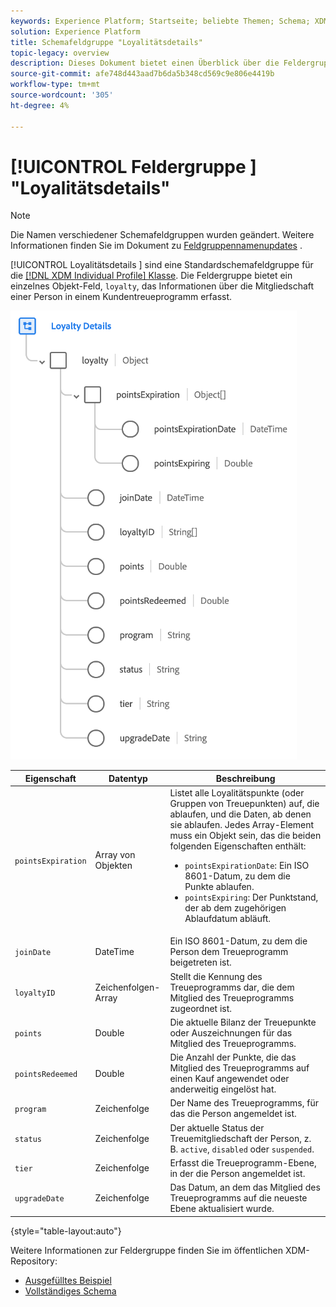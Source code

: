 ```yaml
---
keywords: Experience Platform; Startseite; beliebte Themen; Schema; XDM; individuelles Profil; Felder; Schemas; Schemas; Loyalitätsdetails; Schema-Design; Feldergruppe; Feldergruppe;
solution: Experience Platform
title: Schemafeldgruppe "Loyalitätsdetails"
topic-legacy: overview
description: Dieses Dokument bietet einen Überblick über die Feldergruppe "Loyalitätsdetails".
source-git-commit: afe748d443aad7b6da5b348cd569c9e806e4419b
workflow-type: tm+mt
source-wordcount: '305'
ht-degree: 4%

---
```



# [!UICONTROL Feldergruppe ] &quot;Loyalitätsdetails&quot;

>[!NOTE]
>
>Die Namen verschiedener Schemafeldgruppen wurden geändert. Weitere Informationen finden Sie im Dokument zu [Feldgruppennamenupdates](../name-updates.md) .

[!UICONTROL Loyalitätsdetails ] sind eine Standardschemafeldgruppe für die  [[!DNL XDM Individual Profile] Klasse](../../classes/individual-profile.md). Die Feldergruppe bietet ein einzelnes Objekt-Feld, `loyalty`, das Informationen über die Mitgliedschaft einer Person in einem Kundentreueprogramm erfasst.

![](../../images/field-groups/loyalty-details.png)

| Eigenschaft | Datentyp | Beschreibung |
| --- | --- | --- |
| `pointsExpiration` | Array von Objekten | Listet alle Loyalitätspunkte (oder Gruppen von Treuepunkten) auf, die ablaufen, und die Daten, ab denen sie ablaufen. Jedes Array-Element muss ein Objekt sein, das die beiden folgenden Eigenschaften enthält: <ul><li>`pointsExpirationDate`: Ein ISO 8601-Datum, zu dem die Punkte ablaufen.</li><li>`pointsExpiring`: Der Punktstand, der ab dem zugehörigen Ablaufdatum abläuft.</li></ul> |
| `joinDate` | DateTime | Ein ISO 8601-Datum, zu dem die Person dem Treueprogramm beigetreten ist. |
| `loyaltyID` | Zeichenfolgen-Array | Stellt die Kennung des Treueprogramms dar, die dem Mitglied des Treueprogramms zugeordnet ist. |
| `points` | Double | Die aktuelle Bilanz der Treuepunkte oder Auszeichnungen für das Mitglied des Treueprogramms. |
| `pointsRedeemed` | Double | Die Anzahl der Punkte, die das Mitglied des Treueprogramms auf einen Kauf angewendet oder anderweitig eingelöst hat. |
| `program` | Zeichenfolge | Der Name des Treueprogramms, für das die Person angemeldet ist. |
| `status` | Zeichenfolge | Der aktuelle Status der Treuemitgliedschaft der Person, z. B. `active`, `disabled` oder `suspended`. |
| `tier` | Zeichenfolge | Erfasst die Treueprogramm-Ebene, in der die Person angemeldet ist. |
| `upgradeDate` | Zeichenfolge | Das Datum, an dem das Mitglied des Treueprogramms auf die neueste Ebene aktualisiert wurde. |

{style=&quot;table-layout:auto&quot;}

Weitere Informationen zur Feldergruppe finden Sie im öffentlichen XDM-Repository:

* [Ausgefülltes Beispiel](https://github.com/adobe/xdm/blob/master/components/fieldgroups/profile/profile-loyalty-details.example.1.json)
* [Vollständiges Schema](https://github.com/adobe/xdm/blob/master/components/fieldgroups/profile/profile-loyalty-details.schema.json)
